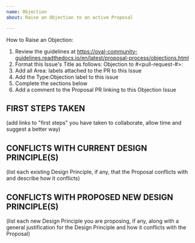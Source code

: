 ```yaml
---
name: Objection
about: Raise an Objection to an active Proposal

---
```


How to Raise an Objection:
1. Review the guidelines at https://oval-community-guidelines.readthedocs.io/en/latest/proposal-process/objections.html
2. Format this Issue's Title as follows: Objection to #<pull-request-#>: <proposal-title>
3. Add all Area:<area-name> labels attached to the PR to this Issue
4. Add the Type:Objection label to this issue
5. Complete the sections below
6. Add a comment to the Proposal PR linking to this Objection Issue

## FIRST STEPS TAKEN
(add links to "first steps" you have taken to collaborate, allow time and suggest a better way)

## CONFLICTS WITH CURRENT DESIGN PRINCIPLE(S)
(list each existing Design Principle, if any, that the Proposal conflicts with and describe how it conflicts)

## CONFLICTS WITH PROPOSED NEW DESIGN PRINCIPLE(S)
(list each new Design Principle you are proposing, if any, along with a general justification for the Design Principle and how it conflicts with the Proposal)


